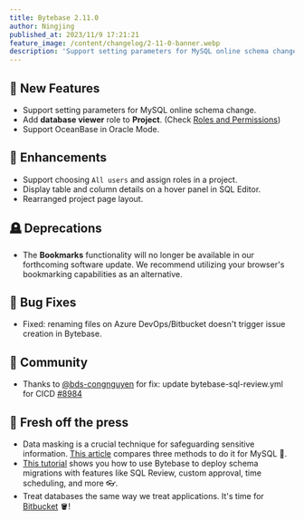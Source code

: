 ```yaml
---
title: Bytebase 2.11.0
author: Ningjing
published_at: 2023/11/9 17:21:21
feature_image: /content/changelog/2-11-0-banner.webp
description: 'Support setting parameters for MySQL online schema change.'
---
```


## 🚀 New Features

- Support setting parameters for MySQL online schema change.
- Add **database viewer** role to **Project**. (Check [Roles and Permissions](/docs/concepts/roles-and-permissions/))
- Support OceanBase in Oracle Mode.

## 🎄 Enhancements

- Support choosing `All users` and assign roles in a project.
- Display table and column details on a hover panel in SQL Editor.
- Rearranged project page layout.

## 🪦 Deprecations

- The **Bookmarks** functionality will no longer be available in our forthcoming software update. We recommend utilizing your browser's bookmarking capabilities as an alternative.

## 🐞 Bug Fixes

- Fixed: renaming files on Azure DevOps/Bitbucket doesn't trigger issue creation in Bytebase.

## 🎠 Community

- Thanks to [@bds-congnguyen](https://github.com/bds-congnguyen) for fix: update bytebase-sql-review.yml for CICD [#8984](https://github.com/bytebase/bytebase/pull/8984)

## 📰 Fresh off the press

- Data masking is a crucial technique for safeguarding sensitive information. [This article](/blog/mysql-data-masking/) compares three methods to do it for MySQL 🐬.
- [This tutorial](/docs/tutorials/deploy-schema-migration/) shows you how to use Bytebase to deploy schema migrations with features like SQL Review, custom approval, time scheduling, and more 👓.
- Treat databases the same way we treat applications. It's time for [Bitbucket](/docs/tutorials/database-cicd-best-practice-with-bitbucket/) 🪣!

<IncludeBlock url="/docs/get-started/install/install-upgrade"></IncludeBlock>
